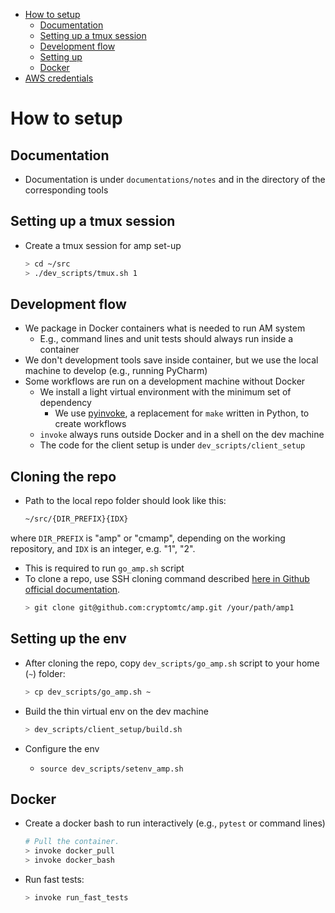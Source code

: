 <!--ts-->
   * [How to setup](#how-to-setup)
      * [Documentation](#documentation)
      * [Setting up a tmux session](#setting-up-a-tmux-session)
      * [Development flow](#development-flow)
      * [Setting up](#setting-up)
      * [Docker](#docker)
   * [AWS credentials](#aws-credentials)



<!--te-->

# How to setup

## Documentation

- Documentation is under `documentations/notes` and in the directory of the
  corresponding tools

## Setting up a tmux session

- Create a tmux session for amp set-up
  ```bash
  > cd ~/src
  > ./dev_scripts/tmux.sh 1
  ```

## Development flow

- We package in Docker containers what is needed to run AM system
  - E.g., command lines and unit tests should always run inside a container
- We don't development tools save inside container, but we use the local machine
  to develop (e.g., running PyCharm)
- Some workflows are run on a development machine without Docker
  - We install a light virtual environment with the minimum set of dependency
    - We use [pyinvoke](http://www.pyinvoke.org/), a replacement for `make`
      written in Python, to create workflows
  - `invoke` always runs outside Docker and in a shell on the dev machine
  - The code for the client setup is under `dev_scripts/client_setup`

## Cloning the repo
- Path to the local repo folder should look like this:
   ```bash
   ~/src/{DIR_PREFIX}{IDX}
   ```
where `DIR_PREFIX` is "amp" or "cmamp", depending on the working repository, and `IDX` is an integer, e.g. "1", "2".
   - This is required to run `go_amp.sh` script
   - To clone a repo, use SSH cloning command described [here in Github official documentation](https://docs.github.com/en/github/creating-cloning-and-archiving-repositories/cloning-a-repository-from-github/cloning-a-repository).
      ```bash
      > git clone git@github.com:cryptomtc/amp.git /your/path/amp1
      ```
## Setting up the env
- After cloning the repo, copy `dev_scripts/go_amp.sh` script to your home (`~`) folder:
   ```bash
   > cp dev_scripts/go_amp.sh ~
   ```

- Build the thin virtual env on the dev machine

  ```bash
  > dev_scripts/client_setup/build.sh
  ```

- Configure the env
  - `source dev_scripts/setenv_amp.sh`

## Docker

- Create a docker bash to run interactively (e.g., `pytest` or command lines)

  ```bash
  # Pull the container.
  > invoke docker_pull
  > invoke docker_bash
  ```

- Run fast tests:
  ```bash
  > invoke run_fast_tests
  ```

